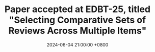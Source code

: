 ---
title: Paper accepted at EDBT-25, titled "Selecting Comparative Sets of Reviews Across Multiple Items"
date: 2024-06-04 21:00:00 +0800
---